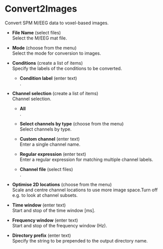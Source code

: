 # Convert2Images  
Convert SPM M/EEG data to voxel-based images.

* **File Name** (select files)  
Select the M/EEG mat file.

* **Mode** (choose from the menu)  
Select the mode for conversion to images.

* **Conditions** (create a list of items)  
Specify the labels of the conditions to be converted.

    * **Condition label** (enter text)  
    .

* **Channel selection** (create a list of items)  
Channel selection.

    * **All**   
    .

    * **Select channels by type** (choose from the menu)  
    Select channels by type.

    * **Custom channel** (enter text)  
    Enter a single channel name.

    * **Regular expression** (enter text)  
    Enter a regular expression for matching multiple channel labels.

    * **Channel file** (select files)  
    .

* **Optimise 2D locations** (choose from the menu)  
Scale and centre channel locations to use more image space.Turn off e.g. to look at channel subsets.

* **Time window** (enter text)  
Start and stop of the time window [ms].

* **Frequency window** (enter text)  
Start and stop of the frequency window (Hz).

* **Directory prefix** (enter text)  
Specify the string to be prepended to the output directory name.
